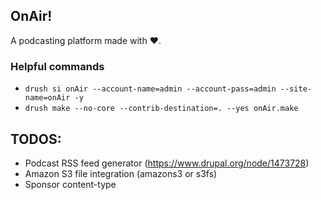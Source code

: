 ## OnAir!
A podcasting platform made with ♥.

### Helpful commands
  - `drush si onAir --account-name=admin --account-pass=admin --site-name=onAir -y`
  - `drush make --no-core --contrib-destination=. --yes onAir.make`

## TODOS:
  - Podcast RSS feed generator (https://www.drupal.org/node/1473728)
  - Amazon S3 file integration (amazons3 or s3fs)
  - Sponsor content-type
